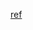 [ref](https://lalit-soni.medium.com/how-to-analyse-jenkins-build-logs-with-elasticsearch-logstash-and-kibana-elk-stack-ad372429858d)
